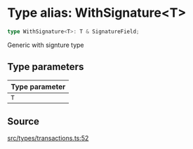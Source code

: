# Type alias: WithSignature\<T\>

```ts
type WithSignature<T>: T & SignatureField;
```

Generic with signture type

## Type parameters

| Type parameter |
| :------ |
| `T` |

## Source

[src/types/transactions.ts:52](https://github.com/torque-labs/torque-ts-sdk/blob/4377d91cff1aa0b27936cb53a23174cb35cc6c04/src/types/transactions.ts#L52)
